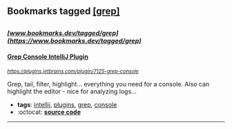 ## Bookmarks tagged [[grep]](https://www.bookmarks.dev/search?q=[grep])

_<sup><sup>[www.bookmarks.dev/tagged/grep](https://www.bookmarks.dev/tagged/grep)</sup></sup>_
---
#### [Grep Console IntelliJ Plugin](https://plugins.jetbrains.com/plugin/7125-grep-console)
_<sup>https://plugins.jetbrains.com/plugin/7125-grep-console</sup>_

Grep, tail, filter, highlight... everything you need for a console. Also can highlight the editor - nice for analyzing logs...
* **tags**: [intellij](../tagged/intellij.md), [plugins](../tagged/plugins.md), [grep](../tagged/grep.md), [console](../tagged/console.md)
* :octocat: **[source code](https://github.com/krasa/GrepConsole)**
---

